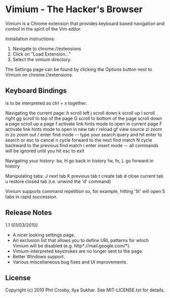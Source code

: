 Vimium - The Hacker's Browser
=============================

Vimium is a Chrome extension that provides keyboard based navigation and control in the spirit of the Vim
editor.

Installation instructions:

1. Navigate to chrome://extensions
2. Click on "Load Extension..."
3. Select the vimium directory.

The Settings page can be found by clicking the Options button next to Vimium on chrome://extensions.

Keyboard Bindings
-----------------

<c-x> is to be interpreted as ctrl + x together.

Navigating the current page:
    h       scroll left
    j       scroll down
    k       scroll up
    l       scroll right
    gg      scroll to top of the page
    G       scroll to bottom of the page
    <c-d>   scroll down a page
    <c-u>   scroll up a page
    f       activate link hints mode to open in current page
    F       activate link hints mode to open in new tab
    r       reload
    gf      view source
    zi      zoom in
    zo      zoom out
    /       enter find mode -- type your search query and hit enter to search or esc to cancel
    n       cycle forward to the next find match
    N       cycle backward to the previous find match
    i       enter insert mode -- all commands will be ignored until you hit esc to exit

Navigating your history:
    ba, H         go back in history
    fw, fo, L     go forward in history

Manipulating tabs:
    J       next tab
    K       previous tab
    t       create tab
    d       close current tab
    u       restore closed tab (i.e. unwind the 'd' command)

Vimium supports command repetition so, for example, hitting '5t' will open 5 tabs in rapid succession.

Release Notes
-------------

1.1 (01/03/2010)

-  A nicer looking settings page.
-  An exclusion list that allows you to define URL patterns for which Vimium will be disabled (e.g.  http\*://mail.google.com/\*).
-  Vimium-interpreted keystrokes are no longer sent to the page.
-  Better Windows support.
-  Various miscellaneous bug fixes and UI improvements.

License
-------
Copyright (c) 2010 Phil Crosby, Ilya Sukhar. See MIT-LICENSE.txt for details.
